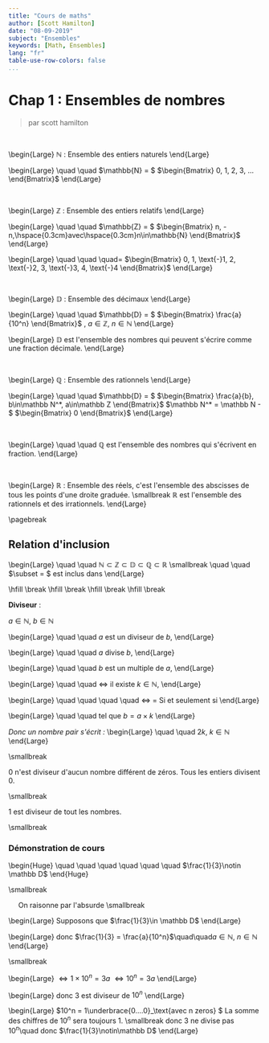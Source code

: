 ```yaml
---
title: "Cours de maths"
author: [Scott Hamilton]
date: "08-09-2019"
subject: "Ensembles"
keywords: [Math, Ensembles]
lang: "fr"
table-use-row-colors: false
...
```


# Chap 1 : Ensembles de nombres

 > par scott hamilton

&nbsp;&nbsp;&nbsp;&nbsp;&nbsp;

\begin{Large}
$\mathbb{N}$
: Ensemble des entiers naturels
\end{Large}

\begin{Large}
\quad \quad $\mathbb{N} = $
$\begin{Bmatrix}
0, 1, 2, 3, ...
\end{Bmatrix}$
\end{Large}

&nbsp;&nbsp;&nbsp;&nbsp;&nbsp;

\begin{Large}
$\mathbb{Z}$
: Ensemble des entiers relatifs
\end{Large}

\begin{Large}
\quad \quad $\mathbb{Z} = $
$\begin{Bmatrix}
n, -n,\hspace{0.3cm}avec\hspace{0.3cm}n\in\mathbb{N}
\end{Bmatrix}$
\end{Large}

\begin{Large}
\quad \quad \quad$=$
$\begin{Bmatrix}
0, 1, \text{-}1, 2, \text{-}2, 3, \text{-}3, 4, \text{-}4
\end{Bmatrix}$
\end{Large}

&nbsp;&nbsp;&nbsp;&nbsp;&nbsp;

\begin{Large}
$\mathbb{D}$
: Ensemble des décimaux
\end{Large}

\begin{Large}
\quad \quad $\mathbb{D} = $
$\begin{Bmatrix}
\frac{a}{10^n}
\end{Bmatrix}$
, $a\in\mathbb{Z}$, $n\in\mathbb{N}$
\end{Large}

\begin{Large}
$\mathbb{D}$ est l'ensemble des nombres qui peuvent s'écrire comme une fraction décimale.
\end{Large}

&nbsp;&nbsp;&nbsp;&nbsp;&nbsp;

\begin{Large}
$\mathbb{Q}$
: Ensemble des rationnels
\end{Large}

\begin{Large}
\quad \quad $\mathbb{D} = $
$\begin{Bmatrix}
\frac{a}{b}, b\in\mathbb N^*, a\in\mathbb Z
\end{Bmatrix}$
$\mathbb N^* = \mathbb N - $
$\begin{Bmatrix}
0
\end{Bmatrix}$
\end{Large}

&nbsp;&nbsp;&nbsp;&nbsp;&nbsp;

\begin{Large}
\quad \quad $\mathbb Q$ est l'ensemble des nombres qui s'écrivent en fraction.
\end{Large}

&nbsp;&nbsp;&nbsp;&nbsp;&nbsp;

\begin{Large}
$\mathbb{R}$
: Ensemble des réels, c'est l'ensemble des abscisses de tous les points d'une droite graduée.
\smallbreak
$\mathbb{R}$ est l'ensemble des rationnels et des irrationnels.
\end{Large}

\pagebreak

## Relation d'inclusion

\begin{Large}
\quad \quad $\mathbb N \subset \mathbb Z \subset \mathbb D \subset \mathbb Q \subset \mathbb R$
\smallbreak
\quad \quad $\subset = $ est inclus dans 
\end{Large}

\hfill \break
\hfill \break
\hfill \break
\hfill \break

**Diviseur** : 

$a\in\mathbb N$, $b\in\mathbb N$

\begin{Large}
\quad \quad $a$ est un diviseur de $b$,
\end{Large}  
  
\begin{Large}
\quad \quad $a$ divise $b$,
\end{Large} 

\begin{Large}
\quad \quad $b$ est un multiple de $a$,
\end{Large}  

\begin{Large}
\quad \quad $\Leftrightarrow$ il existe $k\in\mathbb N$, 
\end{Large}  

\begin{Large}
\quad \quad \quad \quad $\Leftrightarrow$ = Si et seulement si
\end{Large}  
  
\begin{Large}
\quad \quad tel que $b = a \times k$
\end{Large}  

*Donc un nombre pair s'écrit :* 
\begin{Large}
\quad \quad $2k$, $k\in\mathbb N$
\end{Large} 

\smallbreak

0 n'est diviseur d'aucun nombre différent de zéros.
Tous les entiers divisent 0.

\smallbreak

1 est diviseur de tout les nombres.

\smallbreak

### Démonstration de cours

\begin{Huge}
\quad \quad \quad \quad \quad \quad $\frac{1}{3}\notin \mathbb D$
\end{Huge}  

\smallbreak

&nbsp;&nbsp;&nbsp;&nbsp;&nbsp;On raisonne par l'absurde
\smallbreak

\begin{Large}
Supposons que $\frac{1}{3}\in \mathbb D$
\end{Large}

\begin{Large}
donc  $\frac{1}{3} = \frac{a}{10^n}$\quad\quad$a\in\mathbb N$, $n\in\mathbb N$
\end{Large}

\smallbreak

\begin{Large}
$\Leftrightarrow 1 \times 10^n = 3a$
$\Leftrightarrow 10^n = 3a$
\end{Large}

\begin{Large}
donc 3 est diviseur de $10^n$
\end{Large}

\begin{Large}
$10^n = 1\underbrace{0....0}_\text{avec n zeros} $ La somme des chiffres de $10^n$ sera toujours 1.
\smallbreak
donc 3 ne divise pas $10^n$\quad donc $\frac{1}{3}\notin\mathbb D$ 
\end{Large}
